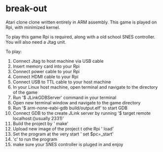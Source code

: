 break-out
=========

Atari clone clone written entirely in ARM assembly. This game is played on Rpi, with minimized kernel.

To play this game Rpi is required, along with a old school SNES controller. You will also need a Jtag unit.

To play:

  1) Connect Jtag to host machine via USB cable
  2) Insert memory card into your Rpi
  3) Connect power cable to your Rpi
  4) Connect HDMI cable to your Rpi
  5) Connect USB to TTL cable to your host machine
  6) In your Linux host machine, open terminal and navigate to the directory of the game
  7) Run '$ JLinkGDBServer' command in your terminal 
  8) Open new terminal window and navigate to the game directory
  9) Run '$ arm-none-eabi-gdb build/output.elf' to start GDB
 10) Connect GDB to the create JLink server by running '$ target remote localhost:<defined localhsot>()usually 2331)'
 11) Build the project by ' make'
 12) Upload new image of the project t othe Rpi ' load'
 13) Set the program at the very start ' set $pc=_start'
 14) 'c' to run the program
 15) make sure your SNES controller is pluged in and enjoy
  
